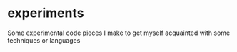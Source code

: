 # experiments
Some experimental code pieces I make to get myself acquainted with some techniques or languages
